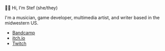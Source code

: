 🙋‍♀️ Hi, I’m Stef (she/they)

I'm a musician, game developer, multimedia artist, and writer based in the midwestern US.

- [Bandcamp](https://music.ksbp.space)
- [itch.io](https://ksbp.itch.io)
- [Twitch](https://twitch.tv/ksbptv)

<!---
ksbp/ksbp is a ✨ special ✨ repository because its `README.md` (this file) appears on your GitHub profile.
You can click the Preview link to take a look at your changes.
--->
